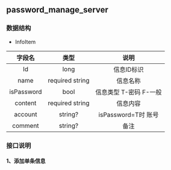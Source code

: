 ## password_manage_server

### 数据结构

- InfoItem

|   字段名   |      类型       |          说明          |
| :--------: | :-------------: | :--------------------: |
|     Id     |      long       |       信息ID标识       |
|    name    | required string |        信息名称        |
| isPassword |      bool       | 信息类型 T-密码 F-一般 |
|  content   | required string |        信息内容        |
|  account   |     string?     |  isPassword=T时 账号   |
|  comment   |     string?     |          备注          |

### 接口说明

#### 1、添加单条信息



